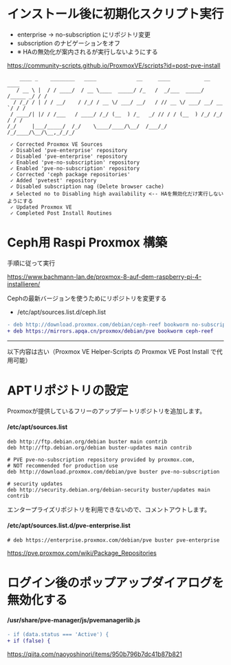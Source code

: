 # インストール後に初期化スクリプト実行

- enterprise -> no-subscription にリポジトリ変更
- subscription のナビゲーションをオフ
- ※ HAの無効化が案内されるが実行しないようにする

https://community-scripts.github.io/ProxmoxVE/scripts?id=post-pve-install

```
    ____ _    ________   ____             __     ____           __        ____
   / __ \ |  / / ____/  / __ \____  _____/ /_   /  _/___  _____/ /_____ _/ / /
  / /_/ / | / / __/    / /_/ / __ \/ ___/ __/   / // __ \/ ___/ __/ __ `/ / /
 / ____/| |/ / /___   / ____/ /_/ (__  ) /_   _/ // / / (__  ) /_/ /_/ / / /
/_/     |___/_____/  /_/    \____/____/\__/  /___/_/ /_/____/\__/\__,_/_/_/

 ✓ Corrected Proxmox VE Sources
 ✓ Disabled 'pve-enterprise' repository
 ✓ Disabled 'pve-enterprise' repository
 ✓ Enabled 'pve-no-subscription' repository
 ✓ Enabled 'pve-no-subscription' repository
 ✓ Corrected 'ceph package repositories'
 ✓ Added 'pvetest' repository
 ✓ Disabled subscription nag (Delete browser cache)
 ✗ Selected no to Disabling high availability <-- HAを無効化だけ実行しないようにする
 ✓ Updated Proxmox VE
 ✓ Completed Post Install Routines
```

# Ceph用 Raspi Proxmox 構築

手順に従って実行

https://www.bachmann-lan.de/proxmox-8-auf-dem-raspberry-pi-4-installieren/

Cephの最新バージョンを使うためにリポジトリを変更する

- /etc/apt/sources.list.d/ceph.list
```diff
- deb http://download.proxmox.com/debian/ceph-reef bookworm no-subscription
+ deb https://mirrors.apqa.cn/proxmox/debian/pve bookworm ceph-reef
```

---
以下内容は古い（Proxmox VE Helper-Scripts の Proxmox VE Post Install で代用可能）

# APTリポジトリの設定

Proxmoxが提供しているフリーのアップデートリポジトリを追加します。

#### /etc/apt/sources.list
```
deb http://ftp.debian.org/debian buster main contrib
deb http://ftp.debian.org/debian buster-updates main contrib

# PVE pve-no-subscription repository provided by proxmox.com,
# NOT recommended for production use
deb http://download.proxmox.com/debian/pve buster pve-no-subscription

# security updates
deb http://security.debian.org/debian-security buster/updates main contrib
```

エンタープライズリポジトリを利用できないので、コメントアウトします。

#### /etc/apt/sources.list.d/pve-enterprise.list
```
# deb https://enterprise.proxmox.com/debian/pve buster pve-enterprise
```

https://pve.proxmox.com/wiki/Package_Repositories


# ログイン後のポップアップダイアログを無効化する

#### /usr/share/pve-manager/js/pvemanagerlib.js
```diff
- if (data.status === 'Active') {
+ if (false) {
```

https://qiita.com/naoyoshinori/items/950b796b7dc41b87b821
